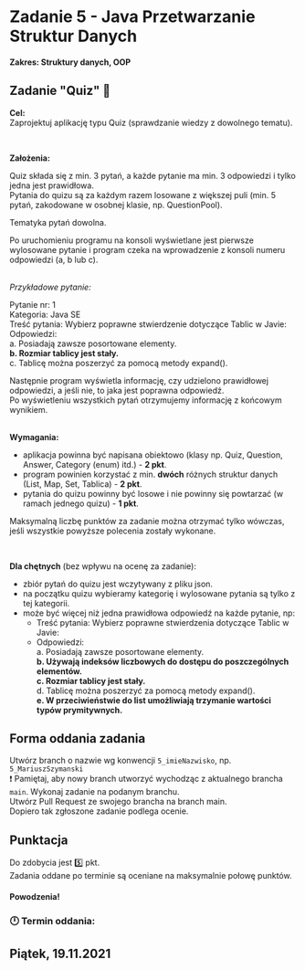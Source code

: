 # Zadanie 5 - Java Przetwarzanie Struktur Danych
#### Zakres: Struktury danych, OOP


## Zadanie "Quiz" :thought_balloon: 

**Cel:**  
Zaprojektuj aplikację typu Quiz (sprawdzanie wiedzy z dowolnego tematu).

   

**Założenia:**  

Quiz składa się z min. 3 pytań, a każde pytanie ma min. 3 odpowiedzi i tylko jedna jest prawidłowa.  
Pytania do quizu są za każdym razem losowane z większej puli (min. 5 pytań, zakodowane w osobnej klasie, np. QuestionPool).

Tematyka pytań dowolna.

Po uruchomieniu programu na konsoli wyświetlane jest pierwsze wylosowane pytanie i program czeka na wprowadzenie z konsoli numeru odpowiedzi (a, b lub c).  

<br>_Przykładowe pytanie:_<br/>

Pytanie nr: 1  
Kategoria: Java SE  
Treść pytania: Wybierz poprawne stwierdzenie dotyczące Tablic w Javie:  
Odpowiedzi:  
a. Posiadają zawsze posortowane elementy.  
**b. Rozmiar tablicy jest stały.**  
c. Tablicę można poszerzyć za pomocą metody expand().
   

Następnie program wyświetla informację, czy udzielono prawidłowej odpowiedzi, a jeśli nie, to jaka jest poprawna odpowiedź.  
Po wyświetleniu wszystkich pytań otrzymujemy informację z końcowym wynikiem.  
   

**Wymagania:**
- aplikacja powinna być napisana obiektowo (klasy np. Quiz, Question, Answer, Category (enum) itd.) - **2 pkt**.
- program powinien korzystać z min. **dwóch** różnych struktur danych (List, Map, Set, Tablica) - **2 pkt**.
- pytania do quizu powinny być losowe i nie powinny się powtarzać (w ramach jednego quizu) - **1 pkt**.

Maksymalną liczbę punktów za zadanie można otrzymać tylko wówczas, jeśli wszystkie powyższe polecenia zostały wykonane.

   

**Dla chętnych** (bez wpływu na ocenę za zadanie):  
- zbiór pytań do quizu jest wczytywany z pliku json.
- na początku quizu wybieramy kategorię i wylosowane pytania są tylko z tej kategorii.
- może być więcej niż jedna prawidłowa odpowiedź na każde pytanie, np:
    - Treść pytania: Wybierz poprawne stwierdzenia dotyczące Tablic w Javie:
    - Odpowiedzi:  
      a. Posiadają zawsze posortowane elementy.  
      **b. Używają indeksów liczbowych do dostępu do poszczególnych elementów.**  
      **c. Rozmiar tablicy jest stały.**  
      d. Tablicę można poszerzyć za pomocą metody expand().  
      **e. W przeciwieństwie do list umożliwiają trzymanie wartości typów prymitywnych.**


## Forma oddania zadania
Utwórz branch o nazwie wg konwencji `5_imieNazwisko`, np. `5_MariuszSzymanski`  
:exclamation: Pamiętaj, aby nowy branch utworzyć wychodząc z aktualnego brancha `main`.
Wykonaj zadanie na podanym branchu.  
Utwórz Pull Request ze swojego brancha na branch main.  
Dopiero tak zgłoszone zadanie podlega ocenie.


## Punktacja

Do zdobycia jest :five: pkt.  
Zadania oddane po terminie są oceniane na maksymalnie połowę punktów.

#### Powodzenia!

### :clock12: Termin oddania:
## Piątek, 19.11.2021
